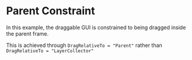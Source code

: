 # Parent Constraint
In this example, the draggable GUI is constrained to being dragged inside the parent frame.

This is achieved through `DragRelativeTo = "Parent"` rather than `DragRelativeTo = "LayerCollector"`